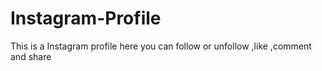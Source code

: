 # Instagram-Profile
This is a Instagram profile here you can follow or unfollow ,like ,comment and share 
